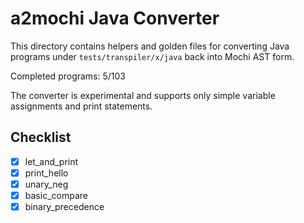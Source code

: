 # a2mochi Java Converter

This directory contains helpers and golden files for converting Java programs under `tests/transpiler/x/java` back into Mochi AST form.

Completed programs: 5/103

The converter is experimental and supports only simple variable assignments and
print statements.

## Checklist
- [x] let_and_print
- [x] print_hello
- [x] unary_neg
- [x] basic_compare
- [x] binary_precedence
